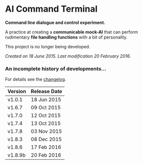 # AI Command Terminal

**Command line dialogue and control experiment.**

A practice at creating a **communicable mock-AI** that can perform rudimentary **file handling functions** with a bit of personality.

This project is no longer being developed.

*Created on 18 June 2015.*
*Last modification 20 February 2016.*

### An incomplete history of developments...
For details see the [changelog](https://github.com/Julesc013/ai-command-terminal/blob/master/AI%20Terminal%20Update%20Log.txt).

Version | Release Date
--- | ---
v1.0.1 | 18 Jun 2015
v1.6.7 | 09 Oct 2015
v1.7.0 | 12 Oct 2015
v1.7.4 | 13 Oct 2015
v1.7.8 | 03 Nov 2015
v1.8.3 | 08 Dec 2015
v1.8.6 | 17 Feb 2016
v1.8.9b | 20 Feb 2016
